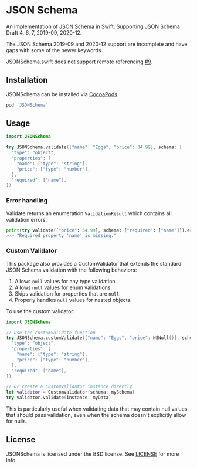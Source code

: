 # JSON Schema

An implementation of [JSON Schema](http://json-schema.org/) in Swift.
Supporting JSON Schema Draft 4, 6, 7, 2019-09, 2020-12.

The JSON Schema 2019-09 and 2020-12 support are incomplete and have gaps with
some of the newer keywords.

JSONSchema.swift does not support remote referencing [#9](https://github.com/kylef/JSONSchema.swift/issues/9).

## Installation

JSONSchema can be installed via [CocoaPods](http://cocoapods.org/).

```ruby
pod 'JSONSchema'
```

## Usage

```swift
import JSONSchema

try JSONSchema.validate(["name": "Eggs", "price": 34.99], schema: [
  "type": "object",
  "properties": [
    "name": ["type": "string"],
    "price": ["type": "number"],
  ],
  "required": ["name"],
])
```

### Error handling

Validate returns an enumeration `ValidationResult` which contains all
validation errors.

```python
print(try validate(["price": 34.99], schema: ["required": ["name"]]).errors)
>>> "Required property 'name' is missing."
```

### Custom Validator

This package also provides a CustomValidator that extends the standard JSON Schema validation with the following behaviors:

1. Allows `null` values for any type validation.
2. Allows `null` values for enum validations.
3. Skips validation for properties that are `null`.
4. Properly handles `null` values for nested objects.

To use the custom validator:

```swift
import JSONSchema

// Use the customValidate function
try JSONSchema.customValidate(["name": "Eggs", "price": NSNull()], schema: [
  "type": "object",
  "properties": [
    "name": ["type": "string"],
    "price": ["type": "number"],
  ],
  "required": ["name"],
])

// Or create a CustomValidator instance directly
let validator = CustomValidator(schema: mySchema)
try validator.validate(instance: myData)
```

This is particularly useful when validating data that may contain null values that should pass validation, even when the schema doesn't explicitly allow for nulls.

## License

JSONSchema is licensed under the BSD license. See [LICENSE](LICENSE) for more
info.


